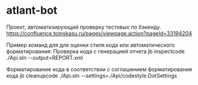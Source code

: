 # atlant-bot

Проект, автоматизирующий проверку тестовых по бэкенду. https://confluence.tomskasu.ru/pages/viewpage.action?pageId=33194204

Пример команд для для оценки стиля кода или автоматического форматирования:
Проверка кода с генерацией отчета
jb inspectcode ./Api.sln --output=REPORT.xml

Форматирование кода в соответствии с соглашением форматирования кода
jb cleanupcode ./Api.sln --settings=./Api/codestyle.DotSettings
